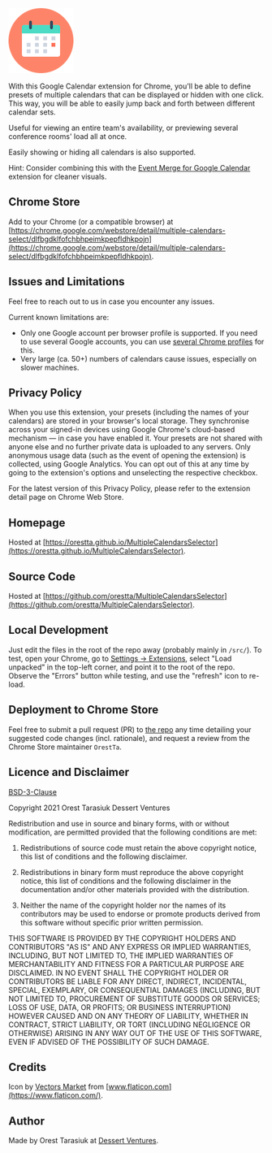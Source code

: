 ![](icon128.png)

With this Google Calendar extension for Chrome, you'll be able to define presets of multiple calendars that can be displayed or hidden with one click. This way, you will be able to easily jump back and forth between different calendar sets.

Useful for viewing an entire team's availability, or previewing several conference rooms' load all at once.

Easily showing or hiding all calendars is also supported.

Hint: Consider combining this with the [Event Merge for Google Calendar](https://chrome.google.com/webstore/detail/event-merge-for-google-ca/idehaflielbgpaokehlhidbjlehlfcep) extension for cleaner visuals.


## Chrome Store

Add to your Chrome (or a compatible browser) at [https://chrome.google.com/webstore/detail/multiple-calendars-select/dlfbgdklfofchbhpeimkpepfldhkpojn](https://chrome.google.com/webstore/detail/multiple-calendars-select/dlfbgdklfofchbhpeimkpepfldhkpojn).


## Issues and Limitations

Feel free to reach out to us in case you encounter any issues.

Current known limitations are:

- Only one Google account per browser profile is supported. If you need to use several Google accounts, you can use [several Chrome profiles](https://support.google.com/chrome/answer/2364824?hl=en&co=GENIE.Platform%3DDesktop) for this.
- Very large (ca. 50+) numbers of calendars cause issues, especially on slower machines.


## Privacy Policy

When you use this extension, your presets (including the names of your calendars) are stored in your browser's local storage. They synchronise across your signed-in devices using Google Chrome's cloud-based mechanism — in case you have enabled it. Your presets are not shared with anyone else and no further private data is uploaded to any servers. Only anonymous usage data (such as the event of opening the extension) is collected, using Google Analytics. You can opt out of this at any time by going to the extension's options and unselecting the respective checkbox.

For the latest version of this Privacy Policy, please refer to the extension detail page on Chrome Web Store.


## Homepage

Hosted at [https://orestta.github.io/MultipleCalendarsSelector](https://orestta.github.io/MultipleCalendarsSelector).


## Source Code

Hosted at [https://github.com/orestta/MultipleCalendarsSelector](https://github.com/orestta/MultipleCalendarsSelector).


## Local Development

Just edit the files in the root of the repo away (probably mainly in `/src/`). To test, open your Chrome, go to [Settings -> Extensions](about:extensions), select "Load unpacked" in the top-left corner, and point it to the root of the repo. Observe the "Errors" button while testing, and use the "refresh" icon to re-load.


## Deployment to Chrome Store

Feel free to submit a pull request (PR) to [the repo](https://github.com/OrestTa/MultipleCalendarsSelector/pulls) any time detailing your suggested code changes (incl. rationale), and request a review from the Chrome Store maintainer `OrestTa`.


## Licence and Disclaimer

[BSD-3-Clause](https://opensource.org/licenses/BSD-3-Clause)

Copyright 2021 Orest Tarasiuk Dessert Ventures

Redistribution and use in source and binary forms, with or without modification, are permitted provided that the following conditions are met:

1. Redistributions of source code must retain the above copyright notice, this list of conditions and the following disclaimer.

2. Redistributions in binary form must reproduce the above copyright notice, this list of conditions and the following disclaimer in the documentation and/or other materials provided with the distribution.

3. Neither the name of the copyright holder nor the names of its contributors may be used to endorse or promote products derived from this software without specific prior written permission.

THIS SOFTWARE IS PROVIDED BY THE COPYRIGHT HOLDERS AND CONTRIBUTORS "AS IS" AND ANY EXPRESS OR IMPLIED WARRANTIES, INCLUDING, BUT NOT LIMITED TO, THE IMPLIED WARRANTIES OF MERCHANTABILITY AND FITNESS FOR A PARTICULAR PURPOSE ARE DISCLAIMED. IN NO EVENT SHALL THE COPYRIGHT HOLDER OR CONTRIBUTORS BE LIABLE FOR ANY DIRECT, INDIRECT, INCIDENTAL, SPECIAL, EXEMPLARY, OR CONSEQUENTIAL DAMAGES (INCLUDING, BUT NOT LIMITED TO, PROCUREMENT OF SUBSTITUTE GOODS OR SERVICES; LOSS OF USE, DATA, OR PROFITS; OR BUSINESS INTERRUPTION) HOWEVER CAUSED AND ON ANY THEORY OF LIABILITY, WHETHER IN CONTRACT, STRICT LIABILITY, OR TORT (INCLUDING NEGLIGENCE OR OTHERWISE) ARISING IN ANY WAY OUT OF THE USE OF THIS SOFTWARE, EVEN IF ADVISED OF THE POSSIBILITY OF SUCH DAMAGE.


## Credits

Icon by [Vectors Market](https://www.flaticon.com/authors/vectors-market) from [www.flaticon.com](https://www.flaticon.com/).


## Author

Made by Orest Tarasiuk at [Dessert Ventures](https://dessertventures.com/?ref=MCS).
